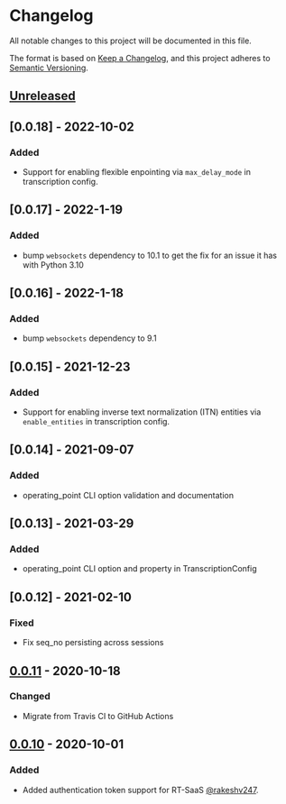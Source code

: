 # Changelog

All notable changes to this project will be documented in this file.

The format is based on [Keep a Changelog](https://keepachangelog.com/en/1.0.0/),
and this project adheres to [Semantic Versioning](https://semver.org/spec/v2.0.0.html).

## [Unreleased]

## [0.0.18] - 2022-10-02

### Added

- Support for enabling flexible enpointing via `max_delay_mode` in transcription config.

## [0.0.17] - 2022-1-19

### Added

- bump `websockets` dependency to 10.1 to get the fix for an issue it has with Python 3.10

## [0.0.16] - 2022-1-18

### Added

- bump `websockets` dependency to 9.1

## [0.0.15] - 2021-12-23

### Added

- Support for enabling inverse text normalization (ITN) entities via `enable_entities` in transcription config.


## [0.0.14] - 2021-09-07

### Added

- operating_point CLI option validation and documentation


## [0.0.13] - 2021-03-29

### Added

- operating_point CLI option and property in TranscriptionConfig


## [0.0.12] - 2021-02-10

### Fixed

- Fix seq_no persisting across sessions


## [0.0.11] - 2020-10-18

### Changed

- Migrate from Travis CI to GitHub Actions


## [0.0.10] - 2020-10-01

### Added

- Added authentication token support for RT-SaaS [@rakeshv247](https://github.com/rakeshv247).


[Unreleased]: https://github.com/speechmatics/speechmatics-python/compare/v0.0.11...HEAD
[0.0.11]: https://github.com/speechmatics/speechmatics-python/releases/tag/v0.0.11
[0.0.10]: https://github.com/speechmatics/speechmatics-python/releases/tag/v0.0.10
